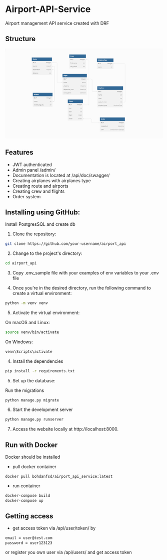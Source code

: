 # Airport-API-Service
Airport management API service created with DRF

## Structure


![Database Structure](images/db_diagram.jpg)


## Features

- JWT authenticated
- Admin panel /admin/
- Documentation is located at /api/doc/swagger/
- Creating airplanes with airplanes type
- Creating route and airports
- Creating crew and flights
- Order system

## Installing using GitHub:
Install PostgresSQL and create db

1. Clone the repository:

```bash
git clone https://github.com/your-username/airport_api
```
2. Change to the project's directory:
```bash
cd airport_api
```
3. Сopy .env_sample file with your examples of env variables to your .env
file


4. Once you're in the desired directory, run the following command to create a virtual environment:
```bash
python -m venv venv
```
5. Activate the virtual environment:

On macOS and Linux:

```bash
source venv/bin/activate
```
On Windows:
```bash
venv\Scripts\activate
```

4. Install the dependencies

```bash
pip install -r requirements.txt
```

5. Set up the database:

Run the migrations

```bash
python manage.py migrate
```

6. Start the development server

```bash
python manage.py runserver
```

7. Access the website locally at http://localhost:8000.

## Run with Docker

Docker should be installed

- pull docker container

```
docker pull bohdanfsd/airport_api_service:latest
```

- run container
```
docker-compose build
docker-compose up
```

## Getting access

- get access token via /api/user/token/ by 
```
email = user@test.com
password = user123123
```

or register you own user via /api/users/ and get access token
